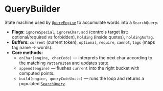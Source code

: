 # QueryBuilder

State machine used by [`QueryEngine`](./QueryEngine.md) to accumulate words into a `SearchQuery`:

- **Flags:** `ignoreSpecial`, `ignoreChar`, `add` (controls target list: optional/required vs forbidden), `holding` (inside quotes), `holdingAsTag`.
- **Buffers:** `current` (current token), `optional`, `require`, `cannot`, `tags` (maps tag name → words).
- **Core methods:**
  - `onChar(engine, charCode)` — interprets the next char according to the matching `PatternItem` and updates state.
  - `append(engine)` — flushes `current` into the right bucket with computed points.
  - `build(engine, queryCodeUnits)` — runs the loop and returns a populated [`SearchQuery`](./SearchQuery.md).
